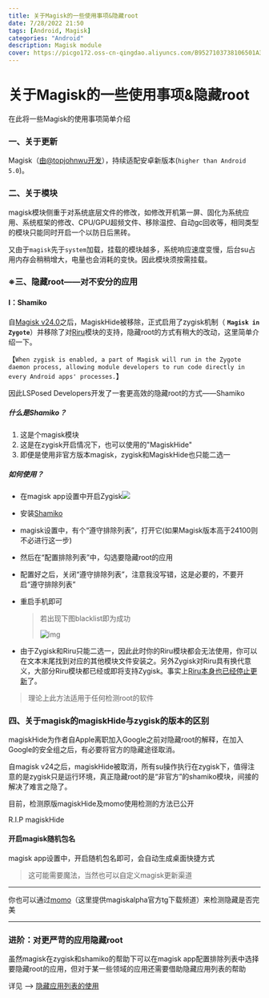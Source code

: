 ```yaml
---
title: 关于Magisk的一些使用事项&隐藏root
date: 7/28/2022 21:50
tags: [Android, Magisk]
categories: "Android"
description: Magisk module
cover: https://picgo172.oss-cn-qingdao.aliyuncs.com/B9527103738106501A3253E68D53FD08.jpg
---
```


# 关于Magisk的一些使用事项&隐藏root

在此将一些Magisk的使用事项简单介绍

### 一、关于更新

Magisk（[由@topjohnwu开发](https://github.com/topjohnwu)），持续适配安卓新版本(`higher than Android 5.0`)。

### 二、关于模块

magisk模块侧重于对系统底层文件的修改，如修改开机第一屏、固化为系统应用、系统框架的修改、CPU/GPU超频文件、移除温控、自动gc回收等，相同类型的模块只能同时开启一个以防日后黑砖。

又由于`magisk`先于`system`加载，挂载的模块越多，系统响应速度变慢，后台su占用内存会稍稍增大，电量也会消耗的变快。因此模块须按需挂载。

### ※三、隐藏root——对不安分的应用

#### Ⅰ：Shamiko

自[Magisk v24.0](https://topjohnwu.github.io/Magisk/changes.html)之后，MagiskHide被移除，正式启用了zygisk机制（ **`Magisk in Zygote`**）并移除了对[Riru](https://github.com/RikkaApps/Riru)模块的支持，隐藏root的方式有稍大的改动，这里简单介绍一下。

【`When zygisk is enabled, a part of Magisk will run in the Zygote daemon process, allowing module developers to run code directly in every Android apps' processes.`】

因此LSPosed Developers开发了一套更高效的隐藏root的方式——Shamiko

##### 什么是Shamiko？

1. 这是个magisk模块
2. 这是在zygisk开启情况下，也可以使用的"MagiskHide"
3. 即便是使用非官方版本magisk，zygisk和MagiskHide也只能二选一

##### 如何使用？

- 在magisk app设置中开启Zygisk![](https://picgo172.oss-cn-qingdao.aliyuncs.com/F9C842371D55728DD2FA007083AE7702.jpg)

- 安装[Shamiko](https://github.com/LSPosed/LSPosed.github.io/releases)

- magisk设置中，有个“遵守排除列表”，打开它(如果Magisk版本高于24100则不必进行这一步)

- 然后在“配置排除列表”中，勾选要隐藏root的应用

- 配置好之后，关闭“遵守排除列表”，注意我没写错，这是必要的，不要开启“遵守排除列表”

- 重启手机即可

  > 若出现下图blacklist即为成功
  >
  > ![img](https://picgo172.oss-cn-qingdao.aliyuncs.com/0EF53A67476E4188925A39DAB4F9E7E2.jpg)

- 由于Zygisk和Riru只能二选一，因此此时你的Riru模块都会无法使用，你可以在文本末尾找到对应的其他模块文件安装之。另外Zygisk对Riru具有换代意义，大部分Riru模块都已经或即将支持Zygisk。事实上[Riru本身也已经停止更新](https://github.com/RikkaApps/Riru)了。

> 理论上此方法适用于任何检测root的软件

### 四、关于magisk的magiskHide与zygisk的版本的区别

magiskHide为作者自Apple离职加入Google之前对隐藏root的解释，在加入Google的安全组之后，有必要将官方的隐藏途径取消。

自magisk v24之后，magiskHide被取消，所有su操作执行在zygisk下，值得注意的是zygisk只是运行环境，真正隐藏root的是“非官方”的shamiko模块，间接的解决了难言之隐了。

目前，检测原版magiskHide及momo使用检测的方法已公开

R.I.P magiskHide



#### 开启magisk随机包名

magisk app设置中，开启随机包名即可，会自动生成桌面快捷方式

> 这可能需要魔法，当然也可以自定义magisk更新渠道

------

你也可以通过[momo](https://t.me/magiskalpha)（这里提供magiskalpha官方tg下载频道）来检测隐藏是否完美

------



### 进阶：对更严苛的应用隐藏root

虽然magisk在zygisk和shamiko的帮助下可以在magisk app配置排除列表中选择要隐藏root的应用，但对于某一些领域的应用还需要借助隐藏应用列表的帮助

详见 --> [隐藏应用列表的使用](https://sheerkvc.top/2022/07/29/Hide-My-Applist/)
